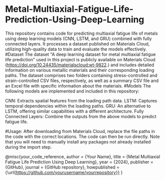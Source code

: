 # Metal-Multiaxial-Fatigue-Life-Prediction-Using-Deep-Learning
This repository contains code for predicting multiaxial fatigue life of metals using deep learning models (CNN, LSTM, and GRU) combined with fully connected layers. It processes a dataset published on Materials Cloud, utilizing high-quality data to train and evaluate the models effectively.
#Dataset
The dataset "A deep learning dataset for metal multiaxial fatigue life prediction" used in this project is publicly available on Materials Cloud (https://doi.org/10.24435/materialscloud:wt-9822.) and includes detailed information on various metallic materials and their corresponding loading paths. The dataset comprises two folders containing stress-controlled and strain-controlled CSV files, respectively, as well as a summary CSV file and an Excel file with specific information about the materials.
#Models
The following models are implemented and included in this repository:

CNN: Extracts spatial features from the loading path data.
LSTM: Captures temporal dependencies within the loading paths.
GRU: An alternative to LSTM, offering similar capabilities with a different architecture.
Fully Connected Layers: Combine the outputs from the above models to predict fatigue life.

#Usage: 
After downloading from Materials Cloud, replace the file paths in the code with the correct locations. The code can then be run directly. Note that you will need to manually install any packages not already installed during the import step.

@misc{your_code_reference,
  author = {Your Name},
  title = {Metal Multiaxial Fatigue Life Prediction Using Deep Learning},
  year = {2024},
  publisher = {GitHub},
  journal = {GitHub repository},
  howpublished = {\url{https://github.com/yourusername/yourrepository}}
}
